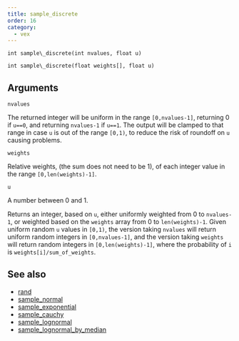 ```yaml
---
title: sample_discrete
order: 16
category:
  - vex
---
```


`int sample\_discrete(int nvalues, float u)`

`int sample\_discrete(float weights[], float u)`

## Arguments

`nvalues`

The returned integer will be uniform in the range `[0,nvalues-1]`,
returning 0 if `u==0`, and returning `nvalues-1` if `u==1`. The
output will be clamped to that range in case `u` is out of the range
`[0,1)`, to reduce the risk of roundoff on `u` causing problems.

`weights`

Relative weights, (the sum does not need to be 1), of each integer
value in the range `[0,len(weights)-1]`.

`u`

A number between 0 and 1.

Returns an integer, based on `u`, either uniformly weighted from 0 to
`nvalues-1`, or weighted based on the `weights` array from 0 to
`len(weights)-1`.
Given uniform random `u` values in `[0,1)`, the version taking `nvalues`
will return uniform random integers in `[0,nvalues-1]`, and the version
taking `weights` will return random integers in `[0,len(weights)-1]`, where
the probability of `i` is `weights[i]/sum_of_weights`.



## See also

- [rand](rand.html)
- [sample_normal](sample_normal.html)
- [sample_exponential](sample_exponential.html)
- [sample_cauchy](sample_cauchy.html)
- [sample_lognormal](sample_lognormal.html)
- [sample_lognormal_by_median](sample_lognormal_by_median.html)
